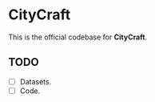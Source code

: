 # CityCraft


This is the official codebase for **CityCraft**.

## TODO
- [ ] Datasets.
- [ ] Code.
